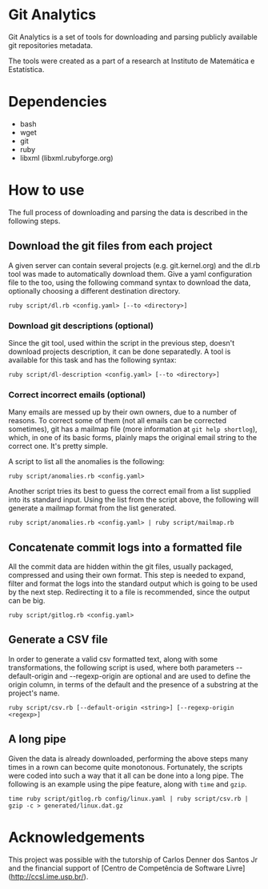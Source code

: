 
Git Analytics
=============

Git Analytics is a set of tools for downloading and parsing publicly available
git repositories metadata.

The tools were created as a part of a research at Instituto de Matemática e
Estatística.


Dependencies
============

- bash
- wget
- git
- ruby
- libxml (libxml.rubyforge.org)


How to use
==========

The full process of downloading and parsing the data is described in the
following steps.

Download the git files from each project
----------------------------------------

A given server can contain several projects (e.g. git.kernel.org) and the dl.rb
tool was made to automatically download them. Give a yaml configuration file to
the too, using the following command syntax to download the data, optionally
choosing a different destination directory.

    ruby script/dl.rb <config.yaml> [--to <directory>]

### Download git descriptions (optional)

Since the git tool, used within the script in the previous step, doesn't
download projects description, it can be done separatedly. A tool is available
for this task and has the following syntax:

    ruby script/dl-description <config.yaml> [--to <directory>]

### Correct incorrect emails (optional)

Many emails are messed up by their own owners, due to a number of reasons. To
correct some of them (not all emails can be corrected sometimes), git has a
mailmap file (more information at `git help shortlog`), which, in one of its
basic forms, plainly maps the original email string to the correct one. It's
pretty simple.

A script to list all the anomalies is the following:

    ruby script/anomalies.rb <config.yaml>

Another script tries its best to guess the correct email from a list supplied
into its standard input. Using the list from the script above, the following
will generate a mailmap format from the list generated.

    ruby script/anomalies.rb <config.yaml> | ruby script/mailmap.rb

Concatenate commit logs into a formatted file
---------------------------------------------

All the commit data are hidden within the git files, usually packaged,
compressed and using their own format. This step is needed to expand, filter and
format the logs into the standard output which is going to be used by the next
step. Redirecting it to a file is recommended, since the output can be big.

    ruby script/gitlog.rb <config.yaml>

Generate a CSV file
-------------------

In order to generate a valid csv formatted text, along with some
transformations, the following script is used, where both parameters
--default-origin and --regexp-origin are optional and are used to define the
origin column, in terms of the default and the presence of a substring at the
project's name.

    ruby script/csv.rb [--default-origin <string>] [--regexp-origin <regexp>]

A long pipe
-----------

Given the data is already downloaded, performing the above steps many times in a
rown can become quite monotonous. Fortunately, the scripts were coded into such
a way that it all can be done into a long pipe. The following is an example
using the pipe feature, along with `time` and `gzip`.

    time ruby script/gitlog.rb config/linux.yaml | ruby script/csv.rb | gzip -c > generated/linux.dat.gz

Acknowledgements
================

This project was possible with the tutorship of Carlos Denner dos Santos Jr and
the financial support of [Centro de Competência de Software Livre]
(http://ccsl.ime.usp.br/).

